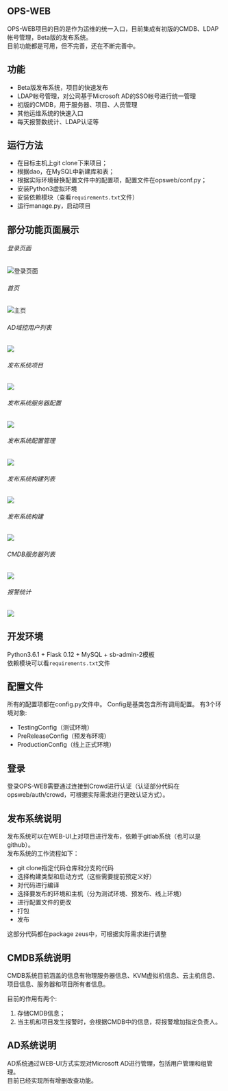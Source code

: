 ## OPS-WEB
OPS-WEB项目的目的是作为运维的统一入口，目前集成有初版的CMDB、LDAP帐号管理，Beta版的发布系统。  
目前功能都是可用，但不完善，还在不断完善中。

## 功能 ##

- Beta版发布系统，项目的快速发布
- LDAP帐号管理，对公司基于Microsoft AD的SSO帐号进行统一管理
- 初版的CMDB，用于服务器、项目、人员管理
- 其他运维系统的快速入口
- 每天报警数统计、LDAP认证等

## 运行方法 ##

- 在目标主机上git clone下来项目；
- 根据dao，在MySQL中新建库和表；
- 根据实际环境替换配置文件中的配置项，配置文件在opsweb/conf.py；
- 安装Python3虚拟环境
- 安装依赖模块（查看`requirements.txt`文件）
- 运行manage.py，启动项目

## 部分功能页面展示 ##

###### 登录页面  
![登录页面](images/login_page.jpg)
  
###### 首页  
![主页](images/index.png)

###### AD域控用户列表  
![](images/ad_user_list.png)

###### 发布系统项目  
![](images/zeus_project_list.png)

###### 发布系统服务器配置  
![](images/zeus_server.png)

###### 发布系统配置管理  
![](images/zeus_config.png)

###### 发布系统构建列表 
![](images/zeus_build_list.png)

###### 发布系统构建  
![](images/zeus_build.png)

###### CMDB服务器列表  
![](images/cmdb_server_list.png)

###### 报警统计
![](images/alert_count.png)

## 开发环境 ##
Python3.6.1 + Flask 0.12 + MySQL + sb-admin-2模板  
依赖模块可以看`requirements.txt`文件

## 配置文件 ##
所有的配置项都在config.py文件中。
Config是基类包含所有调用配置。
有3个环境对象:

- TestingConfig（测试环境）
- PreReleaseConfig（预发布环境）
- ProductionConfig（线上正式环境）


## 登录 ##
登录OPS-WEB需要通过连接到Crowd进行认证（认证部分代码在opsweb/auth/crowd，可根据实际需求进行更改认证方式）。

## 发布系统说明 ##
发布系统可以在WEB-UI上对项目进行发布，依赖于gitlab系统（也可以是github）。  
发布系统的工作流程如下：

- git clone指定代码仓库和分支的代码
- 选择构建类型和启动方式（这些需要提前预定义好）
- 对代码进行编译
- 选择要发布的环境和主机（分为测试环境、预发布、线上环境）
- 进行配置文件的更改
- 打包
- 发布

这部分代码都在package zeus中，可根据实际需求进行调整

## CMDB系统说明 ##
CMDB系统目前涵盖的信息有物理服务器信息、KVM虚拟机信息、云主机信息、项目信息、服务器和项目所有者信息。

目前的作用有两个:
1. 存储CMDB信息；
2. 当主机和项目发生报警时，会根据CMDB中的信息，将报警增加指定负责人。

## AD系统说明 ##
AD系统通过WEB-UI方式实现对Microsoft AD进行管理，包括用户管理和组管理。  
目前已经实现所有增删改查功能。



